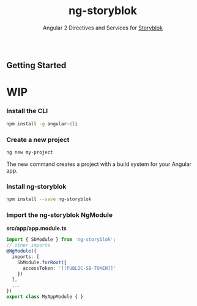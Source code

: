 <p align="center">
  <h1 align="center">ng-storyblok</h1>
  <p align="center">Angular 2 Directives and Services for <a href="https://storyblok.com" target="_blank">Storyblok</a></p>
</p>
<br><br>

## Getting Started
# WIP
### Install the CLI
 
 ```bash
 npm install -g angular-cli
 ```
 
### Create a new project
 
 ```bash
 ng new my-project
 ```

The new command creates a project with a build system for your Angular app.

### Install ng-storyblok

```bash
npm install --save ng-storyblok
```

### Import the ng-storyblok NgModule
  
**src/app/app.module.ts**
```ts
import { SbModule } from 'ng-storyblok';
// other imports 
@NgModule({
  imports: [
    SbModule.forRoot({
      accessToken: '[[PUBLIC-SB-TOKEN]]'
    })
  ],
  ...
})
export class MyAppModule { }
```
